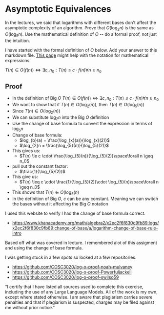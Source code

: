 # Asymptotic Equivalences

In the lectures, we said that logarithms with different bases don't affect the
asymptotic complexity of an algorithm. Prove that $O(\log_{2} n)$ is the same as
$O(\log_{5} n)$. Use the mathematical definition of $O$ -- do a formal proof,
not just the intuition.

I have started with the formal definition of $O$ below. Add your answer to this
markdown file. [This
page](https://docs.github.com/en/get-started/writing-on-github/working-with-advanced-formatting/writing-mathematical-expressions)
might help with the notation for mathematical expressions.

$T(n) \in O(f(n)) \iff \exists c, n_0: T(n) \leq c \cdot f(n) \forall n \geq n_0$

## Proof
- In the definition of Big $O$ $T(n) \in O(f(n)) \iff \exists c, n_0: T(n) \leq c \cdot f(n) \forall n \geq n_0$
- We want to show that if $T(n) \in O(\log_{2}(n))$, then $T(n) \in O(\log_{5}(n))$
- Since $T(n) \in O(\log_{2}(n))$
- We can substitute $\log_{2}n$ into the Big $O$ definition
- Use the change of base formula to convert the expression in terms of $\log_{5}n$
- Change of base formula:
  - $log_{b}(a) = \frac{\log_{x}(a)}{\log_{x}(2)}$
  - $\log_{2}n = \frac{\log_{5}(n)}{\log_{5}(2)}$
- This gives us:
  - $T(n) \le c \cdot \frac{\log_{5}(n)}{\log_{5}(2)}\space\forall n \geq n_0$
- pull out the constant factor:
  - $\frac{1}{\log_{5}(2)}$
- This give us:
  - $T(n) \leq c \cdot \frac{1}{\log_{5}(2)}\cdot \log_{5}(n)\space\forall n \geq n_0$
- This shows that $T(n) \in O(\log_{5}(n)$
- In the definition of Big $O$, $c$ can be any constant. Meaning we can switch the bases without it affecting the Big $O$ notation


I used this website to verify I had the change of base formula correct. 
- https://www.khanacademy.org/math/algebra2/x2ec2f6f830c9fb89:logs/x2ec2f6f830c9fb89:change-of-base/a/logarithm-change-of-base-rule-intro

Based off what was covered in lecture. I remembered alot of this assigment and using the change of base formula. 

I was getting stuck in a few spots so looked at a few repositories.
- https://github.com/COSC3020/log-o-proof-noah-mulvaney
- https://github.com/COSC3020/log-o-proof-Powerfuljackell
- https://github.com/COSC3020/log-o-proof-swilso59

“I certify that I have listed all sources used to complete this exercise, including the use
of any Large Language Models. All of the work is my own, except where stated
otherwise. I am aware that plagiarism carries severe penalties and that if plagiarism is
suspected, charges may be filed against me without prior notice.”

